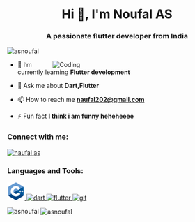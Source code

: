 
<h1 align="center">Hi 👋, I'm Noufal AS</h1>
<h3 align="center">A passionate flutter developer from India</h3>

<p align="left"> <img src="https://komarev.com/ghpvc/?username=asnoufal&label=Profile%20views&color=0e75b6&style=flat" alt="asnoufal" /> </p>
<img align="right" alt="Coding" width="400" src="https://cdn.dribbble.com/users/1162077/screenshots/3848914/programmer.gif">


- 🌱 I’m currently learning **Flutter development**

- 💬 Ask me about **Dart,Flutter**

- 📫 How to reach me **naufal202@gmail.com**

- ⚡ Fun fact **I think i am funny heheheeee**

<h3 align="left">Connect with me:</h3>
<p align="left">
<a href="https://www.linkedin.com/in/naufal-as-ab80b5146/" target="blank"><img align="center" src="https://raw.githubusercontent.com/rahuldkjain/github-profile-readme-generator/master/src/images/icons/Social/linked-in-alt.svg" alt="naufal as" height="30" width="40" /></a>
</p>

<h3 align="left">Languages and Tools:</h3>
<p align="left"> <a href="https://www.w3schools.com/cpp/" target="_blank" rel="noreferrer"> <img src="https://raw.githubusercontent.com/devicons/devicon/master/icons/cplusplus/cplusplus-original.svg" alt="cplusplus" width="40" height="40"/> </a> <a href="https://dart.dev" target="_blank" rel="noreferrer"> <img src="https://www.vectorlogo.zone/logos/dartlang/dartlang-icon.svg" alt="dart" width="40" height="40"/> </a> <a href="https://flutter.dev" target="_blank" rel="noreferrer"> <img src="https://www.vectorlogo.zone/logos/flutterio/flutterio-icon.svg" alt="flutter" width="40" height="40"/> </a> <a href="https://git-scm.com/" target="_blank" rel="noreferrer"> <img src="https://www.vectorlogo.zone/logos/git-scm/git-scm-icon.svg" alt="git" width="40" height="40"/> </a> </p>

<p><img align="left" src="https://github-readme-stats.vercel.app/api/top-langs?username=asnoufal&show_icons=true&locale=en&layout=compact" alt="asnoufal" /></p>

<p>&nbsp;<img align="center" src="https://github-readme-stats.vercel.app/api?username=asnoufal&show_icons=true&locale=en" alt="asnoufal" /></p>
